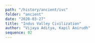 ```yaml
---
path: "/history/ancient/ivc"
folder: "ancient"
date: "2020-03-27"
title: "Indus Valley Civilization"
author: "Vijaya Aditya, Kapil Anirudh"
sequence: 02
---
```


